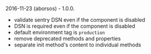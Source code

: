 2016-11-23 (aborsos) - 1.0.0.
 - validate sentry DSN even if the component is disabled
 - DSN is required even if the component is disabled
 - default environment tag is `production`
 - remove deprecated methods and properties
 - separate init method's content to individual methods
